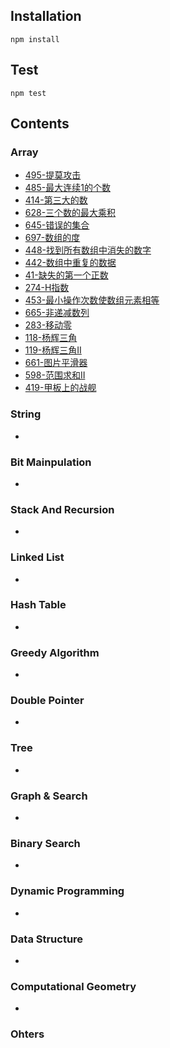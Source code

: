 ## Installation
```shell
npm install
```
## Test
```shell
npm test
```
## Contents

### Array

- [495-提莫攻击](./doc/495-提莫攻击.md)
- [485-最大连续1的个数](./doc/485-最大连续1的个数.md)
- [414-第三大的数](./doc/414-第三大的数.md)
- [628-三个数的最大乘积](./doc/628-三个数的最大乘积.md)
- [645-错误的集合](./doc/645-错误的集合.md)
- [697-数组的度](./doc/697-数组的度.md)
- [448-找到所有数组中消失的数字](./doc/448-找到所有数组中消失的数字.md)
- [442-数组中重复的数据](./doc/442-数组中重复的数据.md)
- [41-缺失的第一个正数](./doc/41-缺失的第一个正数.md)
- [274-H指数](./doc/274-H指数.md)
- [453-最小操作次数使数组元素相等](./doc/453-最小操作次数使数组元素相等.md)
- [665-非递减数列](./doc/665-非递减数列.md)
- [283-移动零](./doc/283-移动零.md)
- [118-杨辉三角](./doc/118-杨辉三角.md)
- [119-杨辉三角II](./doc/119-杨辉三角II.md)
- [661-图片平滑器](./doc/661-图片平滑器.md)
- [598-范围求和II](./doc/598-范围求和II.md)
- [419-甲板上的战舰](./doc/419-甲板上的战舰.md)

### String
- 
### Bit Mainpulation
- 
### Stack And Recursion
- 
### Linked List
- 
### Hash Table
- 
### Greedy Algorithm
- 
### Double Pointer
- 
### Tree
- 
### Graph & Search
- 
### Binary Search
- 
### Dynamic Programming
- 
### Data Structure
- 
### Computational Geometry
- 
### Ohters

